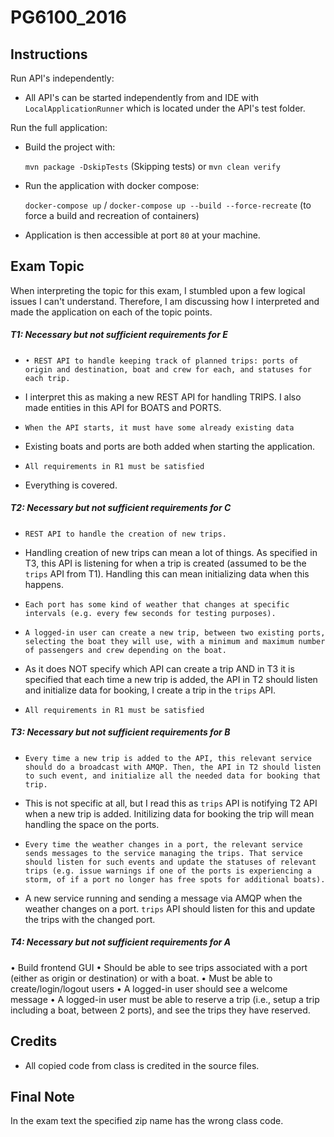 # PG6100_2016

## Instructions

Run API's independently:

- All API's can be started independently from and IDE with `LocalApplicationRunner` which is located under the API's test folder.

Run the full application:

- Build the project with: 
       
     `mvn package -DskipTests` (Skipping tests)
     or
     `mvn clean verify`
     
- Run the application with docker compose:

    `docker-compose up` / `docker-compose up --build --force-recreate` (to force a build and recreation of containers)

- Application is then accessible at port `80` at your machine.

## Exam Topic

When interpreting the topic for this exam, I stumbled upon a few logical issues I can't understand. Therefore, I am discussing how I interpreted and made the application on each of the topic points.  

##### T1: Necessary but not sufficient requirements for E
- `• REST API to handle keeping track of planned trips: ports of origin and destination, boat and crew for each, and statuses for each trip.`

- I interpret this as making a new REST API for handling TRIPS. I also made entities in this API for BOATS and PORTS.

- `When the API starts, it must have some already existing data`

- Existing boats and ports are both added when starting the application.

- `All requirements in R1 must be satisfied`

- Everything is covered.


##### T2: Necessary but not sufficient requirements for C
- `REST API to handle the creation of new trips.`

- Handling creation of new trips can mean a lot of things. As specified in T3, this API is listening for when a trip is created (assumed to be the `trips` API from T1). Handling this can mean initializing data when this happens.

- `Each port has some kind of weather that changes at specific intervals (e.g. every few seconds for testing purposes).`

- `A logged-in user can create a new trip, between two existing ports, selecting the boat they will use, with a minimum and maximum number of passengers and crew depending on the boat.`

- As it does NOT specify which API can create a trip AND in T3 it is specified that each time a new trip is added, the API in T2 should listen and initialize data for booking, I create a trip in the `trips` API.

- `All requirements in R1 must be satisfied`


##### T3: Necessary but not sufficient requirements for B
- `Every time a new trip is added to the API, this relevant service should do a broadcast with AMQP. Then, the API in T2 should listen to such event, and initialize all the needed data for booking that trip.`

- This is not specific at all, but I read this as `trips` API is notifying T2 API when a new trip is added. Initilizing data for booking the trip will mean handling the space on the ports.

- `Every time the weather changes in a port, the relevant service sends messages to the service managing the trips. That service should listen for such events and update the statuses of relevant trips (e.g. issue warnings if one of the ports is experiencing a storm, of if a port no longer has free spots for additional boats).`

- A new service running and sending a message via AMQP when the weather changes on a port. `trips` API should listen for this and update the trips with the changed port.

##### T4: Necessary but not sufficient requirements for A
• Build frontend GUI
• Should be able to see trips associated with a port (either as origin or destination) or with a boat.
• Must be able to create/login/logout users
• A logged-in user should see a welcome message
• A logged-in user must be able to reserve a trip (i.e., setup a trip including a boat, between 2 ports), and see the trips they have reserved.


## Credits

- All copied code from class is credited in the source files.

## Final Note

In the exam text the specified zip name has the wrong class code.